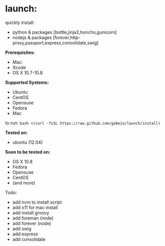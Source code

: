 # launch:

quickly install:
- python & packages [bottle,jinja2,honcho,gunicorn]
- nodejs & packages [forever,http-proxy,passport,express,consolidate,swig]

**Prerequisites:**
- Mac:
 - Xcode
 - OS X 10.7-10.8

**Supported Systems:**
- Ubuntu
- CentOS
- Opensuse
- Fedora
- Mac

to run:
`bash <(curl -fsSL https://raw.github.com/gabeio/launch/install)`

**Tested on:**
- ubuntu (12.04)

**Soon to be tested on:**
- OS X 10.8
- Fedora
- Opensuse
- CentOS
- (and more)

Todo:
- add nvm to install script
- add x11 for mac install
- add install groovy
- add foreman (node)
- add forever (node)
- add swig
- add express
- add consolidate
